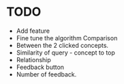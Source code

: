 # TODO

* Add feature
* Fine tune the algorithm Comparison
* Between the 2 clicked concepts.
* Similarity of query - concept to top
* Relationship
* Feedback button
* Number of feedback.
